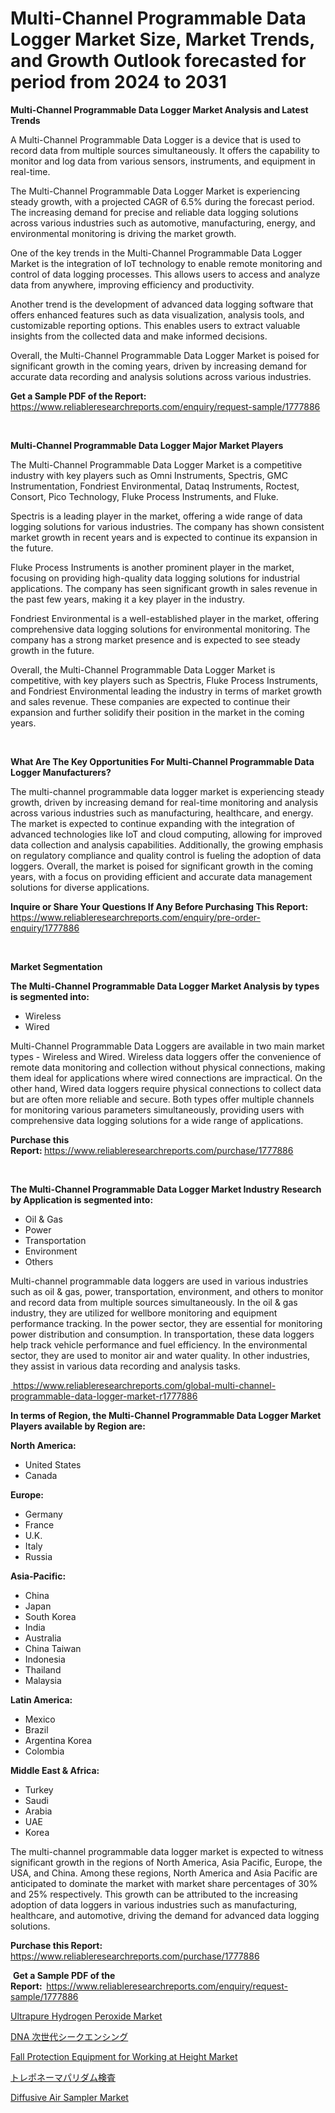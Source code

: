 <p><h1>Multi-Channel Programmable Data Logger Market Size, Market Trends, and Growth Outlook forecasted for period from 2024 to 2031</h1></p><p><strong>Multi-Channel Programmable Data Logger Market Analysis and Latest Trends</strong></p>
<p><p>A Multi-Channel Programmable Data Logger is a device that is used to record data from multiple sources simultaneously. It offers the capability to monitor and log data from various sensors, instruments, and equipment in real-time.</p><p>The Multi-Channel Programmable Data Logger Market is experiencing steady growth, with a projected CAGR of 6.5% during the forecast period. The increasing demand for precise and reliable data logging solutions across various industries such as automotive, manufacturing, energy, and environmental monitoring is driving the market growth.</p><p>One of the key trends in the Multi-Channel Programmable Data Logger Market is the integration of IoT technology to enable remote monitoring and control of data logging processes. This allows users to access and analyze data from anywhere, improving efficiency and productivity.</p><p>Another trend is the development of advanced data logging software that offers enhanced features such as data visualization, analysis tools, and customizable reporting options. This enables users to extract valuable insights from the collected data and make informed decisions.</p><p>Overall, the Multi-Channel Programmable Data Logger Market is poised for significant growth in the coming years, driven by increasing demand for accurate data recording and analysis solutions across various industries.</p></p>
<p><strong>Get a Sample PDF of the Report:&nbsp;</strong> <a href="https://www.reliableresearchreports.com/enquiry/request-sample/1777886">https://www.reliableresearchreports.com/enquiry/request-sample/1777886</a></p>
<p>&nbsp;</p>
<p><strong>Multi-Channel Programmable Data Logger Major Market Players</strong></p>
<p><p>The Multi-Channel Programmable Data Logger Market is a competitive industry with key players such as Omni Instruments, Spectris, GMC Instrumentation, Fondriest Environmental, Dataq Instruments, Roctest, Consort, Pico Technology, Fluke Process Instruments, and Fluke. </p><p>Spectris is a leading player in the market, offering a wide range of data logging solutions for various industries. The company has shown consistent market growth in recent years and is expected to continue its expansion in the future. </p><p>Fluke Process Instruments is another prominent player in the market, focusing on providing high-quality data logging solutions for industrial applications. The company has seen significant growth in sales revenue in the past few years, making it a key player in the industry. </p><p>Fondriest Environmental is a well-established player in the market, offering comprehensive data logging solutions for environmental monitoring. The company has a strong market presence and is expected to see steady growth in the future.</p><p>Overall, the Multi-Channel Programmable Data Logger Market is competitive, with key players such as Spectris, Fluke Process Instruments, and Fondriest Environmental leading the industry in terms of market growth and sales revenue. These companies are expected to continue their expansion and further solidify their position in the market in the coming years.</p></p>
<p>&nbsp;</p>
<p><strong>What Are The Key Opportunities For Multi-Channel Programmable Data Logger Manufacturers?</strong></p>
<p><p>The multi-channel programmable data logger market is experiencing steady growth, driven by increasing demand for real-time monitoring and analysis across various industries such as manufacturing, healthcare, and energy. The market is expected to continue expanding with the integration of advanced technologies like IoT and cloud computing, allowing for improved data collection and analysis capabilities. Additionally, the growing emphasis on regulatory compliance and quality control is fueling the adoption of data loggers. Overall, the market is poised for significant growth in the coming years, with a focus on providing efficient and accurate data management solutions for diverse applications.</p></p>
<p><strong>Inquire or Share Your Questions If Any Before Purchasing This Report:</strong> <a href="https://www.reliableresearchreports.com/enquiry/pre-order-enquiry/1777886">https://www.reliableresearchreports.com/enquiry/pre-order-enquiry/1777886</a></p>
<p>&nbsp;</p>
<p><strong>Market Segmentation</strong></p>
<p><strong>The Multi-Channel Programmable Data Logger Market Analysis by types is segmented into:</strong></p>
<p><ul><li>Wireless</li><li>Wired</li></ul></p>
<p><p>Multi-Channel Programmable Data Loggers are available in two main market types - Wireless and Wired. Wireless data loggers offer the convenience of remote data monitoring and collection without physical connections, making them ideal for applications where wired connections are impractical. On the other hand, Wired data loggers require physical connections to collect data but are often more reliable and secure. Both types offer multiple channels for monitoring various parameters simultaneously, providing users with comprehensive data logging solutions for a wide range of applications.</p></p>
<p><strong>Purchase this Report:&nbsp;</strong><a href="https://www.reliableresearchreports.com/purchase/1777886">https://www.reliableresearchreports.com/purchase/1777886</a></p>
<p>&nbsp;</p>
<p><strong>The Multi-Channel Programmable Data Logger Market Industry Research by Application is segmented into:</strong></p>
<p><ul><li>Oil & Gas</li><li>Power</li><li>Transportation</li><li>Environment</li><li>Others</li></ul></p>
<p><p>Multi-channel programmable data loggers are used in various industries such as oil & gas, power, transportation, environment, and others to monitor and record data from multiple sources simultaneously. In the oil & gas industry, they are utilized for wellbore monitoring and equipment performance tracking. In the power sector, they are essential for monitoring power distribution and consumption. In transportation, these data loggers help track vehicle performance and fuel efficiency. In the environmental sector, they are used to monitor air and water quality. In other industries, they assist in various data recording and analysis tasks.</p></p>
<p><a href="https://www.reliableresearchreports.com/global-multi-channel-programmable-data-logger-market-r1777886">&nbsp;https://www.reliableresearchreports.com/global-multi-channel-programmable-data-logger-market-r1777886</a></p>
<p><strong>In terms of Region, the Multi-Channel Programmable Data Logger Market Players available by Region are:</strong></p>
<p>
    <p> <strong> North America: </strong>
        <ul>
            <li>United States</li>
            <li>Canada</li>
        </ul>
        </p> 
    <p> <strong> Europe: </strong>
        <ul>
            <li>Germany</li>
            <li>France</li>
            <li>U.K.</li>
            <li>Italy</li>
            <li>Russia</li>
        </ul>
        </p> 
    <p> <strong> Asia-Pacific: </strong>
        <ul>
            <li>China</li>
            <li>Japan</li>
            <li>South Korea</li>
            <li>India</li>
            <li>Australia</li>
            <li>China Taiwan</li>
            <li>Indonesia</li>
            <li>Thailand</li>
            <li>Malaysia</li>
        </ul>
        </p> 
    <p> <strong> Latin America: </strong>
        <ul>
            <li>Mexico</li>
            <li>Brazil</li>
            <li>Argentina Korea</li>
            <li>Colombia</li>
        </ul>
        </p> 
    <p> <strong> Middle East & Africa: </strong>
        <ul>
            <li>Turkey</li>
            <li>Saudi</li>
            <li>Arabia</li>
            <li>UAE</li>
            <li>Korea</li>
        </ul>
    </p>
    </p>
<p><p>The multi-channel programmable data logger market is expected to witness significant growth in the regions of North America, Asia Pacific, Europe, the USA, and China. Among these regions, North America and Asia Pacific are anticipated to dominate the market with market share percentages of 30% and 25% respectively. This growth can be attributed to the increasing adoption of data loggers in various industries such as manufacturing, healthcare, and automotive, driving the demand for advanced data logging solutions.</p></p>
<p><strong>Purchase this Report: </strong><a href="https://www.reliableresearchreports.com/purchase/1777886">https://www.reliableresearchreports.com/purchase/1777886</a></p>
<p>&nbsp;<strong>Get a Sample PDF of the Report:&nbsp;&nbsp;</strong><a href="https://www.reliableresearchreports.com/enquiry/request-sample/1777886">https://www.reliableresearchreports.com/enquiry/request-sample/1777886</a></p>
<p><strong></strong></p>
<p><p><a href="https://issuu.com/reportprime-2/docs/ultrapure-hydrogen-peroxide-market-size-2030.pptx">Ultrapure Hydrogen Peroxide Market</a></p><p><a href="https://github.com/xnljig2898992/Market-Research-Report-List-1/blob/main/336737640545.md">DNA 次世代シークエンシング</a></p><p><a href="https://github.com/brentleyjimmiealvaradoz4l1rea/Market-Research-Report-List-2/blob/main/fall-protection-equipment-for-working-at-height-market.md">Fall Protection Equipment for Working at Height Market</a></p><p><a href="https://github.com/hardee896/Market-Research-Report-List-1/blob/main/435131340544.md">トレポネーマパリダム検査</a></p><p><a href="https://github.com/Angelnienowdseej3e45z3p8c/Market-Research-Report-List-2/blob/main/diffusive-air-sampler-market.md">Diffusive Air Sampler Market</a></p></p>